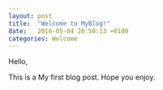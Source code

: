 ```yaml
---
layout: post
title:  "Welcome to MyBlog!"
date:   2016-05-04 20:50:13 +0100
categories: Welcome
---
```


Hello,

This is a My first blog post. Hope you enjoy.